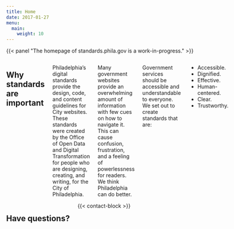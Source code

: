 ```yaml
---
title: Home
date: 2017-01-27
menu:
  main:
    weight: 10
---
```

{{< panel "The homepage of standards.phila.gov is a work-in-progress." >}}

<div class="row">
<div class="columns medium-16">
<h2 class="contrast">Why standards are important</h1>
<p>Philadelphia’s digital standards provide the design, code, and content guidelines for City websites. These standards were created by the Office of Open Data and Digital Transformation for people who are designing, creating, and writing, for the City of Philadelphia. </p>

<p>Many government websites provide an overwhelming amount of information with few cues on how to navigate it. This can cause confusion, frustration, and a feeling of powerlessness for readers. We think Philadelphia can do better.</p>

<p>Government services should be accessible and understandable to everyone. We set out to create standards that are:</p>

<ul>
  <li>Accessible.</li>
  <li>Dignified.</li>
  <li>Effective.</li>
  <li>Human-centered.</li>
  <li>Clear.</li>
  <li>Trustworthy.</li>
</ul>

</div>
<div class="columns medium-8">
<h2 class="contrast">Have questions?</h1>
{{< contact-block >}}
</div>
</div>
